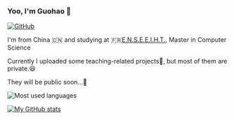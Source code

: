 ### Yoo, I'm Guohao 👋

[![GitHub](https://img.shields.io/badge/dynamic/json?logo=github&label=GitHub&labelColor=495867&color=495867&query=%24.data.totalSubs&url=https%3A%2F%2Fapi.spencerwoo.com%2Fsubstats%2F%3Fsource%3Dgithub%26queryKey%3Dhayschan&style=flat-square)](https://github.com/Dave0126)

I'm from China 🇨🇳 and studying at 🇫🇷[E.N.S.E.E.I.H.T.](https://www.enseeiht.fr/fr/index.html), Master in Computer Science

Currently I uploaded some teaching-related projects📖, but most of them are private.😆

They will be public soon...🚀


![Most used languages](https://github-readme-stats.vercel.app/api/top-langs/?username=Dave0126&layout=compact&hide_border=true&langs_count=10)

[![My GitHub stats](https://github-readme-stats.vercel.app/api?username=Dave0126&count_private=true&show_icons=true)](https://github.com/anuraghazra/github-readme-stats)


